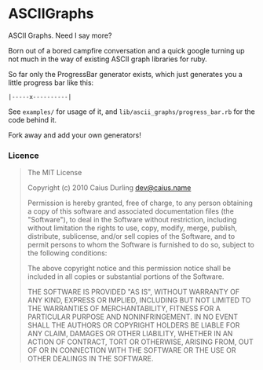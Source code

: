 # ASCIIGraphs

ASCII Graphs. Need I say more?

Born out of a bored campfire conversation and a quick google turning up not much in the way of existing ASCII graph libraries for ruby.

So far only the ProgressBar generator exists, which just generates you a little progress bar like this:

	|-----x----------|

See `examples/` for usage of it, and `lib/ascii_graphs/progress_bar.rb` for the code behind it.

Fork away and add your own generators!

### Licence

> The MIT License
> 
> Copyright (c) 2010 Caius Durling <dev@caius.name>
> 
> Permission is hereby granted, free of charge, to any person obtaining a copy
> of this software and associated documentation files (the "Software"), to deal
> in the Software without restriction, including without limitation the rights
> to use, copy, modify, merge, publish, distribute, sublicense, and/or sell
> copies of the Software, and to permit persons to whom the Software is
> furnished to do so, subject to the following conditions:
> 
> The above copyright notice and this permission notice shall be included in
> all copies or substantial portions of the Software.
> 
> THE SOFTWARE IS PROVIDED "AS IS", WITHOUT WARRANTY OF ANY KIND, EXPRESS OR
> IMPLIED, INCLUDING BUT NOT LIMITED TO THE WARRANTIES OF MERCHANTABILITY,
> FITNESS FOR A PARTICULAR PURPOSE AND NONINFRINGEMENT. IN NO EVENT SHALL THE
> AUTHORS OR COPYRIGHT HOLDERS BE LIABLE FOR ANY CLAIM, DAMAGES OR OTHER
> LIABILITY, WHETHER IN AN ACTION OF CONTRACT, TORT OR OTHERWISE, ARISING FROM,
> OUT OF OR IN CONNECTION WITH THE SOFTWARE OR THE USE OR OTHER DEALINGS IN
> THE SOFTWARE.

